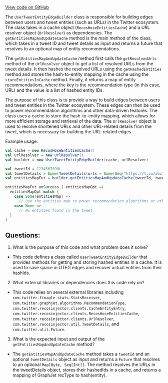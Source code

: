 [View code on GitHub](https://github.com/misbahsy/the-algorithm/recos-injector/server/src/main/scala/com/twitter/recosinjector/edges/UserTweetEntityEdgeBuilder.scala)

The `UserTweetEntityEdgeBuilder` class is responsible for building edges between users and tweet entities (such as URLs) in the Twitter ecosystem. The class takes in a cache object (`RecosHoseEntitiesCache`) and a URL resolver object (`UrlResolver`) as dependencies. The `getEntitiesMapAndUpdateCache` method is the main method of the class, which takes in a tweet ID and tweet details as input and returns a future that resolves to an optional map of entity recommendations.

The `getEntitiesMapAndUpdateCache` method first calls the `getResolvedUrls` method of the `UrlResolver` object to get a list of resolved URLs from the tweet details. It then hashes the resolved URLs using the `getHashedEntities` method and stores the hash-to-entity mapping in the cache using the `storeEntitiesInCache` method. Finally, it returns a map of entity recommendations, where the key is the recommendation type (in this case, URL) and the value is a list of hashed entity IDs.

The purpose of this class is to provide a way to build edges between users and tweet entities in the Twitter ecosystem. These edges can then be used to power recommendation algorithms and other data-driven features. The class uses a cache to store the hash-to-entity mapping, which allows for more efficient storage and retrieval of the data. The `UrlResolver` object is used to resolve shortened URLs and other URL-related details from the tweet, which is necessary for building the URL-related edges.

Example usage:

```scala
val cache = new RecosHoseEntitiesCache()
val urlResolver = new UrlResolver()
val builder = new UserTweetEntityEdgeBuilder(cache, urlResolver)

val tweetId = 1234567890L
val tweetDetails = Some(TweetDetails(urls = Some(Seq("https://t.co/abc123"))))
val entitiesMapFut = builder.getEntitiesMapAndUpdateCache(tweetId, tweetDetails)

entitiesMapFut.onSuccess { entitiesMapOpt =>
  entitiesMapOpt match {
    case Some(entitiesMap) =>
      // Use the entities map to power recommendation algorithms or other features
    case None =>
      // No entities found in the tweet
  }
}
```
## Questions: 
 1. What is the purpose of this code and what problem does it solve?
- This code defines a class called `UserTweetEntityEdgeBuilder` that provides methods for getting and storing hashed entities in a cache. It is used to save space in UTEG edges and recover actual entities from their hashIds.

2. What external libraries or dependencies does this code rely on?
- This code relies on several external libraries including `com.twitter.finagle.stats.StatsReceiver`, `com.twitter.graphjet.algorithms.RecommendationType`, `com.twitter.recosinjector.clients.CacheEntityEntry`, `com.twitter.recosinjector.clients.RecosHoseEntitiesCache`, `com.twitter.recosinjector.clients.UrlResolver`, `com.twitter.recosinjector.util.TweetDetails`, and `com.twitter.util.Future`.

3. What is the expected input and output of the `getEntitiesMapAndUpdateCache` method?
- The `getEntitiesMapAndUpdateCache` method takes a `tweetId` and an optional `tweetDetails` object as input and returns a `Future` that resolves to an optional `Map[Byte, Seq[Int]]`. The method resolves the URLs in the tweetDetails object, stores their hashedIds in a cache, and returns a mapping of GraphJet recType to hash(entity).